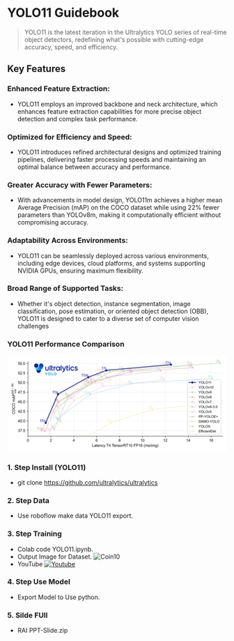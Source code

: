 # YOLO11 Guidebook
> YOLO11 is the latest iteration in the Ultralytics YOLO series of real-time object detectors, redefining what's possible with cutting-edge accuracy, speed, and efficiency. 

## Key Features
### Enhanced Feature Extraction: 
- YOLO11 employs an improved backbone and neck architecture, which enhances feature extraction capabilities for more precise object detection and complex task performance.
### Optimized for Efficiency and Speed: 
- YOLO11 introduces refined architectural designs and optimized training pipelines, delivering faster processing speeds and maintaining an optimal balance between accuracy and performance.
### Greater Accuracy with Fewer Parameters: 
- With advancements in model design, YOLO11m achieves a higher mean Average Precision (mAP) on the COCO dataset while using 22% fewer parameters than YOLOv8m, making it computationally efficient without compromising accuracy.
### Adaptability Across Environments: 
- YOLO11 can be seamlessly deployed across various environments, including edge devices, cloud platforms, and systems supporting NVIDIA GPUs, ensuring maximum flexibility.
### Broad Range of Supported Tasks: 
- Whether it's object detection, instance segmentation, image classification, pose estimation, or oriented object detection (OBB), YOLO11 is designed to cater to a diverse set of computer vision challenges

### YOLO11 Performance Comparison
![Performance Comparison](https://raw.githubusercontent.com/ultralytics/assets/refs/heads/main/yolo/performance-comparison.png)

### 1. Step Install (YOLO11)
   - git clone https://github.com/ultralytics/ultralytics
### 2. Step Data
   - Use roboflow make data YOLO11 export.
### 3. Step Training
   - Colab code YOLO11.ipynb.
   - Output Image for Dataset.
   ![Coin10](https://imgur.com/wLvXp7n.png)
   - YouTube
   [![Youtube](https://img.youtube.com/vi/9gVnaUlFT90/maxresdefault.jpg)](https://youtube.com/playlist?list=PLaxcXjGMYeO_zqn-p1h-7_ymZitmjXKrX&si=h25T1dmCrJdTknRI)
### 4. Step Use Model
   - Export Model to Use python.
### 5. Silde FUll 
   - RAI PPT-Slide.zip
